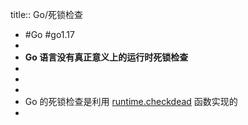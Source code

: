 title:: Go/死锁检查

- #Go #go1.17
-
- **Go 语言没有真正意义上的运行时死锁检查**
-
-
-
- Go 的死锁检查是利用 [runtime.checkdead](https://github.com/golang/go/blob/go1.17.8/src/runtime/proc.go#L5206) 函数实现的
-